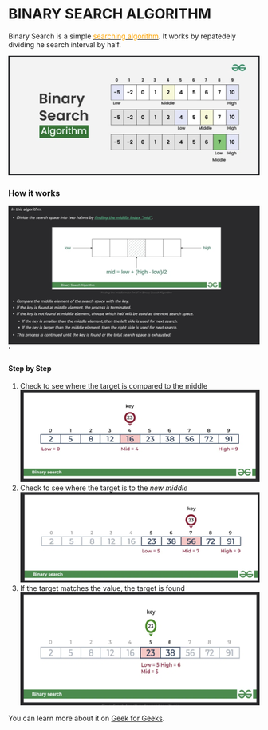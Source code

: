 # BINARY SEARCH ALGORITHM
Binary Search is a simple <u><span style="color: orange;">searching algorithm</span></u>. It works by repatedely dividing he search interval by half.

![Binary Search](../../images/binary_1.png)

### How it works

![Binary Search](../../images/binary_2.png)
'
#### Step by Step
1. Check to see where the target is compared to the middle
![Binary Search](../../images/binary_3.png)
2. Check to see where the target is to the *new middle*
![Binary Search](../../images/binary_4.png)
3. If the target matches the value, the target is found
![Binary Search](../../images/binary_5.png)

You can learn more about it on [Geek for Geeks](https://www.geeksforgeeks.org/binary-search/).